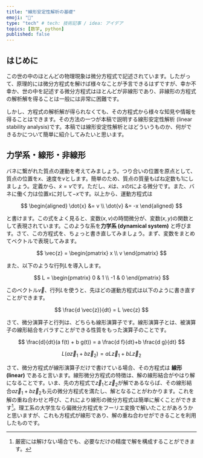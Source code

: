 ```yaml
---
title: "線形安定性解析の基礎"
emoji: "🤖"
type: "tech" # tech: 技術記事 / idea: アイデア
topics: [数学, python]
published: false
---
```


## はじめに

この世の中のほとんどの物理現象は微分方程式で記述されています。したがって、原理的には微分方程式を解けば様々なことが予言できるはずですが、幸か不幸か、世の中を記述する微分方程式はほとんどが非線形であり、非線形の方程式の解析解を得ることは一般には非常に困難です。

しかし、方程式の解析解が得られなくても、その方程式から様々な知見や情報を得ることはできます。その方法の一つが本稿で説明する線形安定性解析 (linear stability analysis)です。本稿では線形安定性解析とはどういうものか、何ができるかについて簡単に紹介してみたいと思います。

## 力学系・線形・非線形

バネに繋がれた質点の運動を考えてみましょう。つり合いの位置を原点として、質点の位置を$x$、速度を$v$とします。簡単のため、質点の質量もばね定数も1にしましょう。定義から、$\dot{x} = v$です。ただし、$\dot{x}$は、$x$の$t$による微分です。また、バネに働く力は位置$x$に対して$-x$です。以上から、運動方程式は

$$
\begin{aligned}
\dot{x} &= v \\
\dot{v} &= -x 
\end{aligned}
$$

と書けます。この式をよく見ると、変数$(x,v)$の時間微分が、変数$(x,y)$の関数として表現されています。このような系を**力学系 (dynamical system)** と呼びます。さて、この方程式を、ちょっと書き直してみましょう。まず、変数をまとめてベクトルで表現してみます。

$$
\vec{z} =
\begin{pmatrix}
x \\
v
\end{pmatrix} 
$$

また、以下のような行列$L$を導入します。

$$
L = 
\begin{pmatrix}
0 & 1 \\
-1 & 0 
\end{pmatrix} 
$$

このベクトル$\vec{v}$、行列$L$を使うと、先ほどの運動方程式は以下のように書き直すことができます。

$$
\frac{d \vec{z}}{dt}
 = L \vec{z}
$$

さて、微分演算子と行列は、どちらも線形演算子です。線形演算子とは、被演算子の線形結合をバラすことができる性質をもった演算子のことです。

$$
\frac{d}{dt}(a f(t) + b g(t))
= a \frac{d f}{dt}+b \frac{d g}{dt}
$$

$$
L(a \vec{z}_1 + b \vec{z}_2)
 = a L \vec{z}_1 + b L \vec{z}_2 
$$

さて、微分方程式が線形演算子だけで書けている場合、その方程式は **線形(linear)** であると言います。線形微分方程式の特徴は、解の線形結合がやはり解になることです。いま、先の方程式で$\vec{z}_1$と$\vec{z}_2$が解であるならば、その線形結合$a \vec{z}_1 + b \vec{z}_2$も元の微分方程式を満たし、解となることがわかります。これを解の重ね合わせと呼び、これにより線形の微分方程式は簡単に解くことができます[^1]。理工系の大学生なら偏微分方程式をフーリエ変換で解いたことがあろうかと思いますが、これも方程式が線形であり、解の重ね合わせができることを利用したものです。

[^1]: 厳密には解けない場合でも、必要なだけの精度で解を構成することができます。

